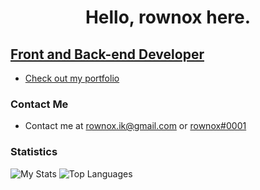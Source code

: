 <h1 align="center">Hello, rownox here.</h1> <a href="https://discord.com/users/811580599068262421" target="_blank" rel="noreferrer">

Front and Back-end Developer
----------------------
*   Check out my [portfolio](https://rownox.github.io/)

### Contact Me
*   Contact me at [rownox.ik@gmail.com](mailto:rownox.ik@gmail.com) or [rownox#0001](https://discord.com/)

### Statistics
<a>
<img src="https://github-readme-stats.vercel.app/api?username=rownox&show_icons=true&hide=&count_private=true&title_color=FC0000&text_color=ffffff&icon_color=FC0000&bg_color=151718&hide_border=true&show_icons=true&custom_title=My%20%Stats" alt="My Stats" />
<img src="https://github-readme-stats.vercel.app/api/top-langs/?username=rownox&langs_count=10&title_color=FC0000&text_color=ffffff&icon_color=FC0000&bg_color=151718&hide_border=true&locale=en&custom_title=Top%20%Languages" alt="Top Languages" />
</a>
